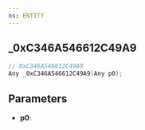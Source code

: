 ```yaml
---
ns: ENTITY
---
```

## _0xC346A546612C49A9

```c
// 0xC346A546612C49A9
Any _0xC346A546612C49A9(Any p0);
```

## Parameters
* **p0**:
